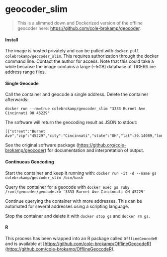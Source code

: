 # geocoder_slim

> This is a slimmed down and Dockerized version of the offline geocoder here: https://github.com/cole-brokamp/geocoder.

#### Install

The image is hosted privately and can be pulled with `docker pull colebrokamp/geocoder_slim`. This requires authorization through the docker command line. Contact the author for access. Note that this could take a while because the image contains a large (~5GB) database of TIGER/Line address range files.

#### Single Geocode

Call the container and geocode a single address. Delete the container afterwards:

```
docker run --rm=true colebrokamp/geocoder_slim "3333 Burnet Ave Cincinnati OH 45229"
```

The software will return the geocoding result as JSON to stdout:

```
[{"street":"Burnet Ave","zip":"45229","city":"Cincinnati","state":"OH","lat":39.14089,"lon":-84.500402,"fips_county":"39061","score":0.949,"prenum":"","number":"3333","precision":"range"}]
```

See the original software package (https://github.org/cole-brokamp/geocoder) for documentation and
interpretation of output.

#### Continuous Geocoding

Start the container and keep it running with: `docker run -it -d --name gs colebrokamp/geocoder_slim /bin/bash`

Query the container for a geocode with `docker exec gs ruby /root/geocoder/geocode.rb '3333 Burnet Ave Cincinnati OH 45229'`

Continue querying the container with more addresses. This can be automated for several addresses using a scripting language.

Stop the container and delete it with `docker stop gs` and `docker rm gs`.

#### R

This process has been wrapped into an R package called `OfflineGeocodeR` and is available at [https://github.com/cole-brokamp/OfflineGeocodeR](https://github.com/cole-brokamp/OfflineGeocodeR).
